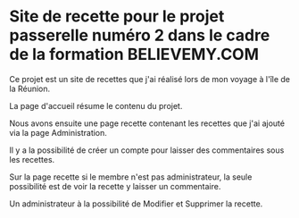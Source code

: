 Site de recette pour le projet passerelle numéro 2 dans le cadre de la formation BELIEVEMY.COM
==============================================================================================

Ce projet est un site de recettes que j'ai réalisé lors de mon voyage à l'île de la Réunion.

La page d'accueil résume le contenu du projet.

Nous avons ensuite une page recette contenant les recettes que j'ai ajouté via la page Administration.

Il y a la possibilité de créer un compte pour laisser des commentaires sous les recettes.

Sur la page recette si le membre n'est pas administrateur, la seule possibilité est de voir la recette y laisser un commentaire.

Un administrateur à la possibilité de Modifier et Supprimer la recette.
